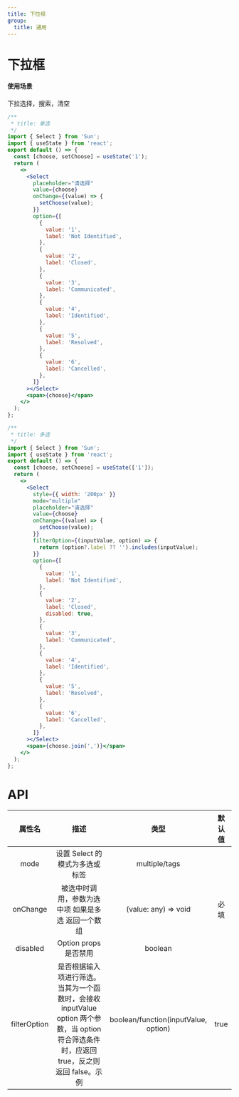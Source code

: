 ```yaml
---
title: 下拉框
group:
  title: 通用
---
```


# 下拉框

#### 使用场景

下拉选择，搜索，清空

```jsx
/**
 * title: 单选
 */
import { Select } from 'Sun';
import { useState } from 'react';
export default () => {
  const [choose, setChoose] = useState('1');
  return (
    <>
      <Select
        placeholder="请选择"
        value={choose}
        onChange={(value) => {
          setChoose(value);
        }}
        option={[
          {
            value: '1',
            label: 'Not Identified',
          },
          {
            value: '2',
            label: 'Closed',
          },
          {
            value: '3',
            label: 'Communicated',
          },
          {
            value: '4',
            label: 'Identified',
          },
          {
            value: '5',
            label: 'Resolved',
          },
          {
            value: '6',
            label: 'Cancelled',
          },
        ]}
      ></Select>
      <span>{choose}</span>
    </>
  );
};
```

```jsx
/**
 * title: 多选
 */
import { Select } from 'Sun';
import { useState } from 'react';
export default () => {
  const [choose, setChoose] = useState(['1']);
  return (
    <>
      <Select
        style={{ width: '200px' }}
        mode="multiple"
        placeholder="请选择"
        value={choose}
        onChange={(value) => {
          setChoose(value);
        }}
        filterOption={(inputValue, option) => {
          return (option?.label ?? '').includes(inputValue);
        }}
        option={[
          {
            value: '1',
            label: 'Not Identified',
          },
          {
            value: '2',
            label: 'Closed',
            disabled: true,
          },
          {
            value: '3',
            label: 'Communicated',
          },
          {
            value: '4',
            label: 'Identified',
          },
          {
            value: '5',
            label: 'Resolved',
          },
          {
            value: '6',
            label: 'Cancelled',
          },
        ]}
      ></Select>
      <span>{choose.join(',')}</span>
    </>
  );
};
```

# API

|    属性名    |                                                                    描述                                                                    |                 类型                 | 默认值 |
| :----------: | :----------------------------------------------------------------------------------------------------------------------------------------: | :----------------------------------: | :----: |
|     mode     |                                                       设置 Select 的模式为多选或标签                                                       |            multiple/tags             |        |
|   onChange   |                                             被选中时调用，参数为选中项 如果是多选 返回一个数组                                             |         (value: any) => void         |  必填  |
|   disabled   |                                                           Option props 是否禁用                                                            |               boolean                |        |
| filterOption | 是否根据输入项进行筛选。当其为一个函数时，会接收 inputValue option 两个参数，当 option 符合筛选条件时，应返回 true，反之则返回 false。示例 | boolean/function(inputValue, option) |  true  |
